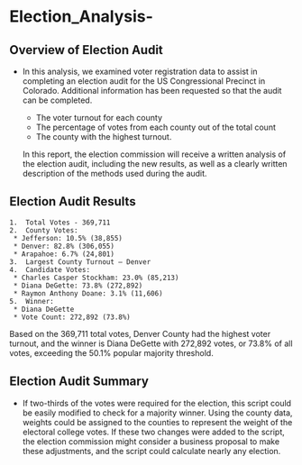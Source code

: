 # Election_Analysis-
## Overview of Election Audit ##

   * In this analysis, we examined voter registration data to assist in completing an election audit for the US Congressional Precinct in Colorado. Additional information has been requested so that the audit can be completed.

     * The voter turnout for each county
     * The percentage of votes from each county out of the total count
     * The county with the highest turnout.

     In this report, the election commission will receive a written analysis of the election audit, including the new results, as well as a clearly written description of the methods used during the audit. 

## Election Audit Results ##

    1.	Total Votes - 369,711
    2.	County Votes:
	 * Jefferson: 10.5% (38,855)
	 * Denver: 82.8% (306,055)
	 * Arapahoe: 6.7% (24,801)
    3.	Largest County Turnout – Denver
    4.	Candidate Votes:
	 * Charles Casper Stockham: 23.0% (85,213)
	 * Diana DeGette: 73.8% (272,892)
	 * Raymon Anthony Doane: 3.1% (11,606)
    5.	Winner:
	 * Diana DeGette
	 * Vote Count: 272,892 (73.8%)

Based on the 369,711 total votes, Denver County had the highest voter turnout, and the winner is Diana DeGette with 272,892 votes, or 73.8% of all votes, exceeding the 50.1% popular majority threshold.


## Election Audit Summary ##

  * If two-thirds of the votes were required for the election, this script could be easily modified to check for a majority winner. Using the county data, weights could be assigned to the counties to represent the weight of the electoral college votes. If these two changes were added to the script, the election commission might consider a business proposal to make these adjustments, and the script could calculate nearly any election.
